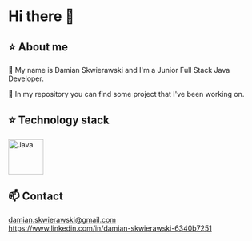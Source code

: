 # Hi there 👋

## :star: About me

💬 My name is Damian Skwierawski and I'm a Junior Full Stack Java Developer.

🔭 In my repository you can find some project that I've been working on.

## :star: Technology stack
<div align="left">
	<img height="70" src="https://skillicons.dev/icons?i=bootstrap,css,docker,figma,flask,git,github,heroku,hibernate,html,java,js,maven,postgres,postman,powershell,py,react,spring&theme=dark" alt="Java" title="Java" />
</div>

## :mailbox: Contact
damian.skwierawski@gmail.com <br />
https://www.linkedin.com/in/damian-skwierawski-6340b7251

<!--
**damskw/damskw** is a ✨ _special_ ✨ repository because its `README.md` (this file) appears on your GitHub profile.

Here are some ideas to get you started:

- 🔭 I’m currently working on ...
- 🌱 I’m currently learning ...
- 👯 I’m looking to collaborate on ...
- 🤔 I’m looking for help with ...
- 💬 Ask me about ...
- 📫 How to reach me: ...
- 😄 Pronouns: ...
- ⚡ Fun fact: ...
-->
